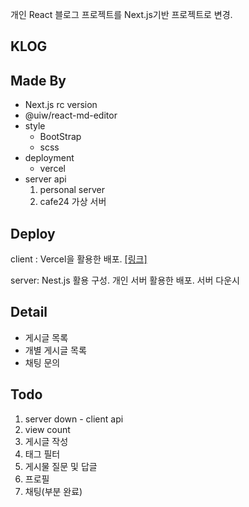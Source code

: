 개인 React 블로그 프로젝트를 Next.js기반 프로젝트로 변경.

## KLOG

## Made By

- Next.js rc version
- @uiw/react-md-editor
- style
  - BootStrap
  - scss
- deployment
  - vercel
- server api
  1. personal server
  2. cafe24 가상 서버

## Deploy

client : Vercel을 활용한 배포.
[[링크]](https://blog.hkound.pe.kr)

server: Nest.js 활용 구성. 개인 서버 활용한 배포. 서버 다운시

## Detail

- 게시글 목록
- 개별 게시글 목록
- 채팅 문의

## Todo

1. server down - client api
2. view count
3. 게시글 작성
4. 태그 필터
5. 게시물 질문 및 답글
6. 프로필
7. 채팅(부분 완료)
